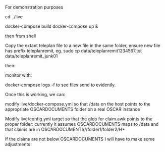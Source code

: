 For demonstration purposes

cd ../live

docker-compose build
docker-compose up & 

then from shell

Copy the extant teleplan file to a new file in the same folder, ensure new file has prefix teleplanremit,
eg. sudo cp data/teleplanremit1234567.txt data/teleplanremit_junk01

then:

monitor with:

docker-compose logs -f to see files send to evidently.


Once this is working, we can:

modify live/docker-compose.yml so that /data on the host points to the appropriate OSCARDOCUMENTS folder on a real OSCAR instance

Modify live/config.yml target so that the glob for claim.awk points to the proper folder: currently it assumes
OSCARDOCUMENTS maps to /data and that claims are in OSCARDOCUMENTS//folder1/folder2/H* 

If the claims are not below OSCARDOCUMENTS I will  have to make some adjustments

